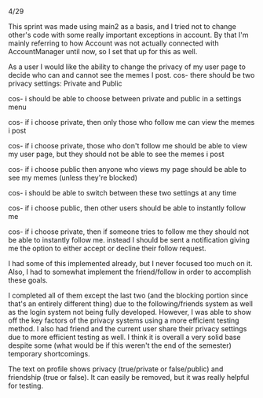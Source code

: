 4/29

This sprint was made using main2 as a basis, and I tried not to change other's code with some really important exceptions in account. By that I'm mainly referring to how Account was not actually connected with AccountManager until now, so I set that up for this as well.

As a user I would like the ability to change the privacy of my user page to decide who can and cannot see the memes I post. cos- there should be two privacy settings: Private and Public

cos- i should be able to choose between private and public in a settings menu

cos- if i choose private, then only those who follow me can view the memes i post

cos- if i choose private, those who don't follow me should be able to view my user page, but they should not be able to see the memes i post

cos- if i choose public then anyone who views my page should be able to see my memes (unless they're blocked)

cos- i should be able to switch between these two settings at any time

cos- if i choose public, then other users should be able to instantly follow me

cos- if i choose private, then if someone tries to follow me they should not be able to instantly follow me. instead I should be sent a notification giving me the option to either accept or decline their follow request.

I had some of this implemented already, but I never focused too much on it. Also, I had to somewhat implement the friend/follow in order to accomplish these goals.

I completed all of them except the last two (and the blocking portion since that's an entirely different thing) due to the following/friends system as well as the login system not being fully developed. However, I was able to show off the key factors of the privacy systems using a more efficient testing method. I also had friend and the current user share their privacy settings due to more efficient testing as well. I think it is overall a very solid base despite some (what would be if this weren't the end of the semester) temporary shortcomings.

The text on profile shows privacy (true/private or false/public) and friendship (true or false). It can easily be removed, but it was really helpful for testing.